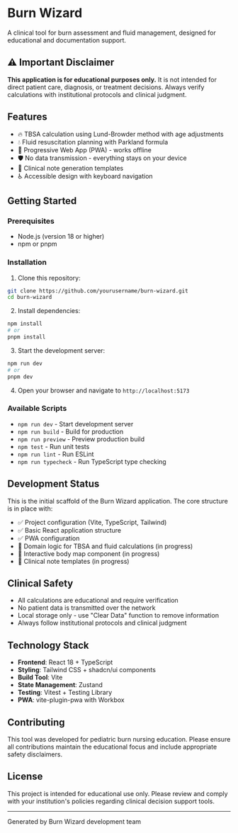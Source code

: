 # Burn Wizard

A clinical tool for burn assessment and fluid management, designed for educational and documentation support.

## ⚠️ Important Disclaimer

**This application is for educational purposes only.** It is not intended for direct patient care, diagnosis, or treatment decisions. Always verify calculations with institutional protocols and clinical judgment.

## Features

- 🔥 TBSA calculation using Lund-Browder method with age adjustments
- 💧 Fluid resuscitation planning with Parkland formula
- 📱 Progressive Web App (PWA) - works offline
- 🛡️ No data transmission - everything stays on your device
- 📝 Clinical note generation templates
- ♿ Accessible design with keyboard navigation

## Getting Started

### Prerequisites

- Node.js (version 18 or higher)
- npm or pnpm

### Installation

1. Clone this repository:
```bash
git clone https://github.com/yourusername/burn-wizard.git
cd burn-wizard
```

2. Install dependencies:
```bash
npm install
# or
pnpm install
```

3. Start the development server:
```bash
npm run dev
# or
pnpm dev
```

4. Open your browser and navigate to `http://localhost:5173`

### Available Scripts

- `npm run dev` - Start development server
- `npm run build` - Build for production
- `npm run preview` - Preview production build
- `npm test` - Run unit tests
- `npm run lint` - Run ESLint
- `npm run typecheck` - Run TypeScript type checking

## Development Status

This is the initial scaffold of the Burn Wizard application. The core structure is in place with:

- ✅ Project configuration (Vite, TypeScript, Tailwind)
- ✅ Basic React application structure
- ✅ PWA configuration
- 🚧 Domain logic for TBSA and fluid calculations (in progress)
- 🚧 Interactive body map component (in progress)
- 🚧 Clinical note templates (in progress)

## Clinical Safety

- All calculations are educational and require verification
- No patient data is transmitted over the network
- Local storage only - use "Clear Data" function to remove information
- Always follow institutional protocols and clinical judgment

## Technology Stack

- **Frontend**: React 18 + TypeScript
- **Styling**: Tailwind CSS + shadcn/ui components
- **Build Tool**: Vite
- **State Management**: Zustand
- **Testing**: Vitest + Testing Library
- **PWA**: vite-plugin-pwa with Workbox

## Contributing

This tool was developed for pediatric burn nursing education. Please ensure all contributions maintain the educational focus and include appropriate safety disclaimers.

## License

This project is intended for educational use only. Please review and comply with your institution's policies regarding clinical decision support tools.

---

Generated by Burn Wizard development team